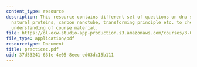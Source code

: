 ```yaml
---
content_type: resource
description: This resource contains different set of questions on dna sequencing,
  natural proteins, carbon nanotube, transforming principle etc. to check the students
  understanding of course material.
file: https://ol-ocw-studio-app-production.s3.amazonaws.com/courses/3-034-organic-biomaterials-chemistry-fall-2005/37d53241631e4e058eeced03dc15b111_practicec.pdf
file_type: application/pdf
resourcetype: Document
title: practicec.pdf
uid: 37d53241-631e-4e05-8eec-ed03dc15b111
---
```


